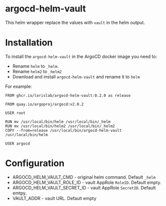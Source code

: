 # argocd-helm-vault

This helm wrapper replace the values with `vault` in the helm output.

# Installation

To install the `argocd-helm-vault` in the ArgoCD docker image you need to:

* Rename `helm` to `_helm`.
* Rename `helm2` to `_helm2`
* Download and install `argocd-helm-vault` and rename it to `helm`

For example:
```docker
FROM ghcr.io/lorislab/argocd-helm-vault:0.2.0 as release

FROM quay.io/argoproj/argocd:v2.0.2

USER root

RUN mv /usr/local/bin/helm /usr/local/bin/_helm
RUN mv /usr/local/bin/helm2 /usr/local/bin/_helm2
COPY --from=release /usr/local/bin/argocd-helm-vault /usr/local/bin/helm

USER argocd
```

# Configuration

* ARGOCD_HELM_VAULT_CMD - original helm command. Default `_helm`
* ARGOCD_HELM_VAULT_ROLE_ID - vault AppRole `RoleID`. Default empty.
* ARGOCD_HELM_VAULT_SECRET_ID - vault AppRole `SecretID`. Default emtpy.
* VAULT_ADDR - vault URL. Default empty
